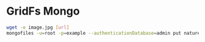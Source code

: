 # GridFs Mongo
```bash
wget -o image.jpg [url]
mongofiles -u=root -p=example --authenticationDatabase=admin put nature.jpg --db=mine
```
